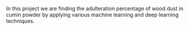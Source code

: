 In this project we are finding the adulteration percentage of wood dust in cumin powder by applying various machine learning and deep learning techniques.
